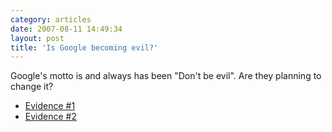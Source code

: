 ```yaml
---
category: articles
date: 2007-08-11 14:49:34
layout: post
title: 'Is Google becoming evil?'
---
```


<p>Google's motto is and always has been "Don't be evil". Are they planning to change it?</p>

<ul>  <li><a href="http://torrentfreak.com/google-filters-torrents-from-search-results/">Evidence #1</a></li>  <li><a href="http://www.techcrunch.com/2007/08/10/google-closes-video-marketplace-users-out-of-luck/">Evidence #2</a></li></ul>

